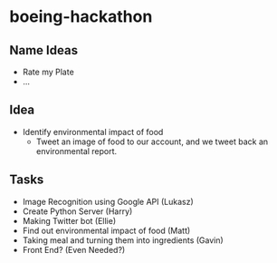 # boeing-hackathon

## Name Ideas

- Rate my Plate
- ...

## Idea

- Identify environmental impact of food
  - Tweet an image of food to our account, and we tweet back an environmental report.
  

## Tasks

- Image Recognition using Google API (Lukasz)
- Create Python Server (Harry)
- Making Twitter bot (Ellie)
- Find out environmental impact of food (Matt)
- Taking meal and turning them into ingredients (Gavin)
- Front End? (Even Needed?)
